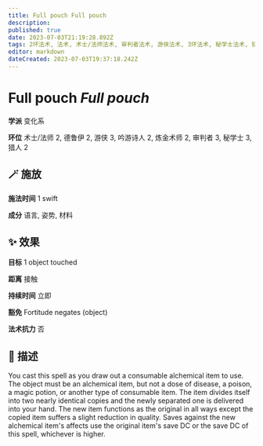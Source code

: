 ```yaml
---
title: Full pouch Full pouch
description: 
published: true
date: 2023-07-03T21:19:28.892Z
tags: 2环法术, 法术, 术士/法师法术, 审判者法术, 游侠法术, 3环法术, 秘学士法术, 猎人法术, 吟游诗人法术, 德鲁伊法术, 变化系, 炼金术师法术
editor: markdown
dateCreated: 2023-07-03T19:37:18.242Z
---
```


# **Full pouch** *Full pouch*

**学派** 变化系 

**环位** 术士/法师 2, 德鲁伊 2, 游侠 3, 吟游诗人 2, 炼金术师 2, 审判者 3, 秘学士 3, 猎人 2

## 🪄 施放

**施法时间** 1 swift

**成分** 语言, 姿势, 材料

## ✨ 效果 

**目标** 1 object touched 

**距离** 接触  

**持续时间** 立即 

**豁免** Fortitude negates (object)

**法术抗力** 否

## 📖 描述

You cast this spell as you draw out a consumable alchemical item to use. The object must be an alchemical item, but not a dose of disease, a poison, a magic potion, or another type of consumable item. The item divides itself into two nearly identical copies and the newly separated one is delivered into your hand. The new item functions as the original in all ways except the copied item suffers a slight reduction in quality. Saves against the new alchemical item's affects use the original item's save DC or the save DC of this spell, whichever is higher.
    
